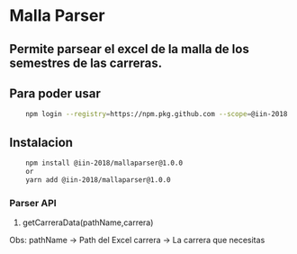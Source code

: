 # Malla Parser
## Permite parsear el excel de la malla de los semestres de las carreras.

## Para poder usar 
```bash
    npm login --registry=https://npm.pkg.github.com --scope=@iin-2018
```

## Instalacion
```bash
    npm install @iin-2018/mallaparser@1.0.0
    or
    yarn add @iin-2018/mallaparser@1.0.0
```

### Parser API
1. getCarreraData(pathName,carrera)

Obs:
pathName -> Path del Excel
carrera -> La carrera que necesitas